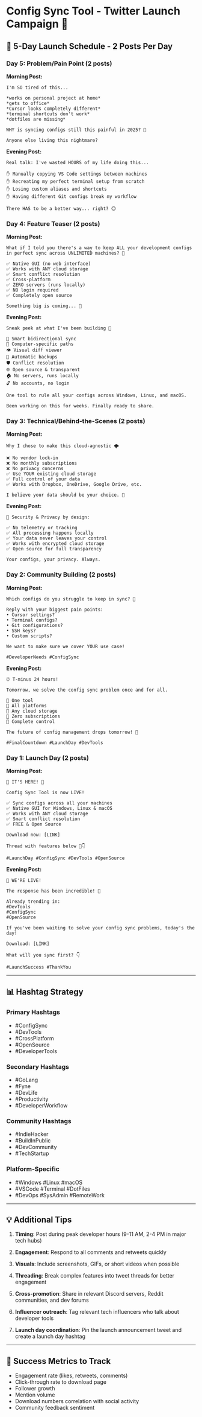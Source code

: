 # Config Sync Tool - Twitter Launch Campaign 🚀

## 📅 **5-Day Launch Schedule - 2 Posts Per Day**

### **Day 5: Problem/Pain Point** (2 posts)

**Morning Post:**
```
I'm SO tired of this...

*works on personal project at home*
*gets to office*
*Cursor looks completely different*
*terminal shortcuts don't work*
*dotfiles are missing*

WHY is syncing configs still this painful in 2025? 😤

Anyone else living this nightmare?
```

**Evening Post:**
```
Real talk: I've wasted HOURS of my life doing this...

✋ Manually copying VS Code settings between machines
✋ Recreating my perfect terminal setup from scratch
✋ Losing custom aliases and shortcuts
✋ Having different Git configs break my workflow

There HAS to be a better way... right? 😔
```

### **Day 4: Feature Teaser** (2 posts)

**Morning Post:**
```
What if I told you there's a way to keep ALL your development configs in perfect sync across UNLIMITED machines? 🤔

✅ Native GUI (no web interface)
✅ Works with ANY cloud storage
✅ Smart conflict resolution
✅ Cross-platform
✅ ZERO servers (runs locally)
✅ NO login required
✅ Completely open source

Something big is coming... 👀
```

**Evening Post:**
```
Sneak peek at what I've been building 👀

🔄 Smart bidirectional sync
📁 Computer-specific paths
👁️ Visual diff viewer
💾 Automatic backups
🛡️ Conflict resolution
🌐 Open source & transparent
🏠 No servers, runs locally
🔓 No accounts, no login

One tool to rule all your configs across Windows, Linux, and macOS.

Been working on this for weeks. Finally ready to share.
```

### **Day 3: Technical/Behind-the-Scenes** (2 posts)

**Morning Post:**
```
Why I chose to make this cloud-agnostic 🌩️

❌ No vendor lock-in
❌ No monthly subscriptions  
❌ No privacy concerns
✅ Use YOUR existing cloud storage
✅ Full control of your data
✅ Works with Dropbox, OneDrive, Google Drive, etc.

I believe your data should be your choice. 🔐
```

**Evening Post:**
```
🔐 Security & Privacy by design:

✅ No telemetry or tracking
✅ All processing happens locally
✅ Your data never leaves your control
✅ Works with encrypted cloud storage
✅ Open source for full transparency

Your configs, your privacy. Always.
```

### **Day 2: Community Building** (2 posts)

**Morning Post:**
```
Which configs do you struggle to keep in sync? 🤔

Reply with your biggest pain points:
• Cursor settings?
• Terminal configs?  
• Git configurations?
• SSH keys?
• Custom scripts?

We want to make sure we cover YOUR use case! 

#DeveloperNeeds #ConfigSync
```

**Evening Post:**
```
⏰ T-minus 24 hours!

Tomorrow, we solve the config sync problem once and for all.

🎯 One tool
🎯 All platforms  
🎯 Any cloud storage
🎯 Zero subscriptions
🎯 Complete control

The future of config management drops tomorrow! 🚀

#FinalCountdown #LaunchDay #DevTools
```

### **Day 1: Launch Day** (2 posts)

**Morning Post:**
```
🚀 IT'S HERE! 🚀

Config Sync Tool is now LIVE!

✅ Sync configs across all your machines
✅ Native GUI for Windows, Linux & macOS  
✅ Works with ANY cloud storage
✅ Smart conflict resolution
✅ FREE & Open Source

Download now: [LINK]

Thread with features below 🧵👇

#LaunchDay #ConfigSync #DevTools #OpenSource
```

**Evening Post:**
```
🎉 WE'RE LIVE! 

The response has been incredible! 🙏

Already trending in:
#DevTools
#ConfigSync  
#OpenSource

If you've been waiting to solve your config sync problems, today's the day! 

Download: [LINK]

What will you sync first? 👇

#LaunchSuccess #ThankYou
```

---

## 📊 **Hashtag Strategy**

### **Primary Hashtags**
- #ConfigSync
- #DevTools
- #CrossPlatform
- #OpenSource
- #DeveloperTools

### **Secondary Hashtags**
- #GoLang
- #Fyne
- #DevLife
- #Productivity
- #DeveloperWorkflow

### **Community Hashtags**
- #IndieHacker
- #BuildInPublic
- #DevCommunity
- #TechStartup

### **Platform-Specific**
- #Windows #Linux #macOS
- #VSCode #Terminal #DotFiles
- #DevOps #SysAdmin #RemoteWork

---

## 💡 **Additional Tips**

1. **Timing**: Post during peak developer hours (9-11 AM, 2-4 PM in major tech hubs)

2. **Engagement**: Respond to all comments and retweets quickly

3. **Visuals**: Include screenshots, GIFs, or short videos when possible

4. **Threading**: Break complex features into tweet threads for better engagement

5. **Cross-promotion**: Share in relevant Discord servers, Reddit communities, and dev forums

6. **Influencer outreach**: Tag relevant tech influencers who talk about developer tools

7. **Launch day coordination**: Pin the launch announcement tweet and create a launch day hashtag

---

## 🎯 **Success Metrics to Track**

- Engagement rate (likes, retweets, comments)
- Click-through rate to download page
- Follower growth
- Mention volume
- Download numbers correlation with social activity
- Community feedback sentiment
